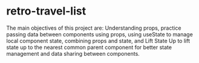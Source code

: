 # retro-travel-list
The main objectives of this project are: Understanding props,  practice passing data between components using props, using useState to manage local component state, combining props and state, and Lift State Up to lift state up to the nearest common parent component for better state management and data sharing between components.

